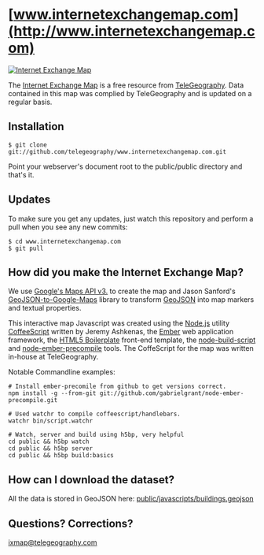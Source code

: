[www.internetexchangemap.com](http://www.internetexchangemap.com)
===========================

[![Internet Exchange Map](http://25.media.tumblr.com/tumblr_mebndiuZYI1qcsswzo1_500.png)](http://www.internetexchangemap.com)

The [Internet Exchange Map](http://www.internetexchangemap.com) is a free resource from [TeleGeography](http://www.telegeography.com). Data contained in this map was complied by TeleGeography and is updated on a regular basis.


Installation
------------

    $ git clone git://github.com/telegeography/www.internetexchangemap.com.git

Point your webserver's document root to the public/public directory and that's it.


Updates
-------

To make sure you get any updates, just watch this repository and perform a pull when you see any new commits:

    $ cd www.internetexchangemap.com
    $ git pull

How did you make the Internet Exchange Map?
-------------------------------

We use [Google's Maps API v3.](http://code.google.com/apis/maps/documentation/javascript/) to create the map and Jason Sanford's [GeoJSON-to-Google-Maps](https://github.com/JasonSanford/GeoJSON-to-Google-Maps) library to transform [GeoJSON](http://www.geojson.org/geojson-spec.html) into map markers and textual properties.

This interactive map Javascript was created using the [Node.js](http://nodejs.org/) utility [CoffeeScript](http://coffeescript.org/) written by Jeremy Ashkenas, the [Ember](http://emberjs.com/) web application framework, the [HTML5 Boilerplate](http://html5boilerplate.com/) front-end template, the [node-build-script](https://github.com/h5bp/node-build-script) and [node-ember-precompile](https://github.com/gabrielgrant/node-ember-precompile) tools.  The CoffeScript for the map was written in-house at TeleGeography.

Notable Commandline examples:

	# Install ember-precomile from github to get versions correct.
	npm install -g --from-git git://github.com/gabrielgrant/node-ember-precompile.git
	
	# Used watchr to compile coffeescript/handlebars.
	watchr bin/script.watchr
	
	# Watch, server and build using h5bp, very helpful
	cd public && h5bp watch
	cd public && h5bp server
	cd public && h5bp build:basics


How can I download the dataset?
--------------------------------------------------

All the data is stored in GeoJSON here: [public/javascripts/buildings.geojson](https://raw.github.com/telegeography/www.internetexchangemap.com/master/public/javascripts/buildings.geojson)



Questions? Corrections?
------------------------

[ixmap@telegeography.com](mailto:ixmap@telegeography.com)
